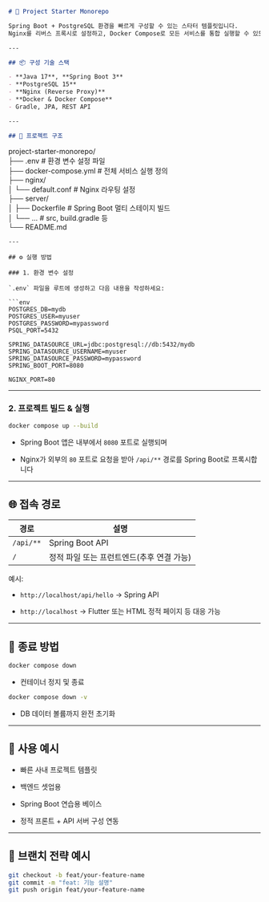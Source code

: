 

```markdown
# 🚀 Project Starter Monorepo

Spring Boot + PostgreSQL 환경을 빠르게 구성할 수 있는 스타터 템플릿입니다.  
Nginx를 리버스 프록시로 설정하고, Docker Compose로 모든 서비스를 통합 실행할 수 있도록 구성되어 있습니다.

---

## 📦 구성 기술 스택

- **Java 17**, **Spring Boot 3**
- **PostgreSQL 15**
- **Nginx (Reverse Proxy)**
- **Docker & Docker Compose**
- Gradle, JPA, REST API

---

## 📁 프로젝트 구조
```

project-starter-monorepo/  
├── .env # 환경 변수 설정 파일  
├── docker-compose.yml # 전체 서비스 실행 정의  
├── nginx/  
│ └── default.conf # Nginx 라우팅 설정  
├── server/  
│ ├── Dockerfile # Spring Boot 멀티 스테이지 빌드  
│ └── ... # src, build.gradle 등  
└── README.md

```
---

## ⚙️ 실행 방법

### 1. 환경 변수 설정

`.env` 파일을 루트에 생성하고 다음 내용을 작성하세요:

```env
POSTGRES_DB=mydb
POSTGRES_USER=myuser
POSTGRES_PASSWORD=mypassword
PSQL_PORT=5432

SPRING_DATASOURCE_URL=jdbc:postgresql://db:5432/mydb
SPRING_DATASOURCE_USERNAME=myuser
SPRING_DATASOURCE_PASSWORD=mypassword
SPRING_BOOT_PORT=8080

NGINX_PORT=80
```

---

### 2. 프로젝트 빌드 & 실행

```bash
docker compose up --build
```

- Spring Boot 앱은 내부에서 `8080` 포트로 실행되며

- Nginx가 외부의 `80` 포트로 요청을 받아 `/api/**` 경로를 Spring Boot로 프록시합니다

---

## 🌐 접속 경로

| 경로        | 설명                       |
| --------- | ------------------------ |
| `/api/**` | Spring Boot API          |
| `/`       | 정적 파일 또는 프런트엔드(추후 연결 가능) |

예시:

- `http://localhost/api/hello` → Spring API

- `http://localhost` → Flutter 또는 HTML 정적 페이지 등 대응 가능

---

## 🛑 종료 방법

```bash
docker compose down
```

- 컨테이너 정지 및 종료

```bash
docker compose down -v
```

- DB 데이터 볼륨까지 완전 초기화

---

## 🙌 사용 예시

- 빠른 사내 프로젝트 템플릿

- 백엔드 셋업용

- Spring Boot 연습용 베이스

- 정적 프론트 + API 서버 구성 연동

---

## 🧠 브랜치 전략 예시

```bash
git checkout -b feat/your-feature-name
git commit -m "feat: 기능 설명"
git push origin feat/your-feature-name
```
